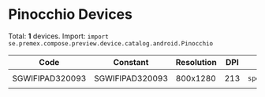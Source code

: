 # Pinocchio Devices

Total: **1** devices. Import: `import se.premex.compose.preview.device.catalog.android.Pinocchio`

| Code | Constant | Resolution | DPI | Compose Spec | Preview Usage |
|------|----------|------------|-----|-------------|---------------|
| SGWIFIPAD320093 | SGWIFIPAD320093 | 800x1280 | 213 | `spec:width=800px,height=1280px,dpi=213` | `@Preview(device = Pinocchio.SGWIFIPAD320093)` |

<!-- Generated automatically. Do not edit manually. -->
